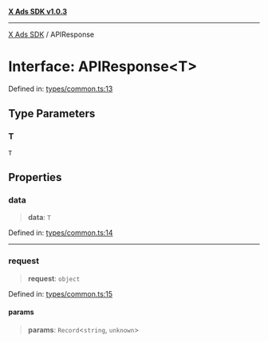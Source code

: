 [**X Ads SDK v1.0.3**](../README.md)

***

[X Ads SDK](../globals.md) / APIResponse

# Interface: APIResponse\<T\>

Defined in: [types/common.ts:13](https://github.com/kage1020/x-ads-sdk/blob/main/src/types/common.ts#L13)

## Type Parameters

### T

`T`

## Properties

### data

> **data**: `T`

Defined in: [types/common.ts:14](https://github.com/kage1020/x-ads-sdk/blob/main/src/types/common.ts#L14)

***

### request

> **request**: `object`

Defined in: [types/common.ts:15](https://github.com/kage1020/x-ads-sdk/blob/main/src/types/common.ts#L15)

#### params

> **params**: `Record`\<`string`, `unknown`\>
